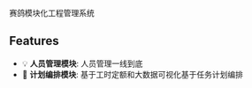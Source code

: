 赛鸽模块化工程管理系统

## Features

- :bulb: **人员管理模块**: 人员管理一线到底
- :scroll: **计划编排模块**: 基于工时定额和大数据可视化基于任务计划编排


